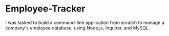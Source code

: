 # Employee-Tracker
I was tasked to build a command-line application from scratch to manage a company's employee database, using Node.js, Inquirer, and MySQL.
